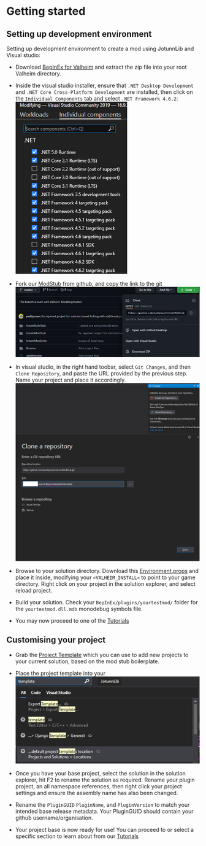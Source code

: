 # Getting started


## Setting up development environment
Setting up development environment to create a mod using JotunnLib and Visual studio:

* Download [BepInEx for Valheim](https://valheim.thunderstore.io/package/denikson/BepInExPack_Valheim/) and extract the zip file into your root Valheim directory.

* Inside the visual studio installer, ensure that `.NET Desktop Development` and `.NET Core Cross-Platform Development` are installed, then click on the `Individual Components` tab and select `.NET Framework 4.6.2`: ![Components](..\images\getting-started\vs-InstallerComponents.png)

* Fork our [ModStub](https://github.com/Valheim-Modding/JotunnModStub) from github, and copy the link to the git ![github forked project link](..\images\getting-started\gh-ForkedStub.png)

* In visual studio, in the right hand toobar, select `Git Changes`, and then `Clone Repository`, and paste the URL provided by the previous step. Name your project and place it accordingly.
![VS Clone forked stub](..\images\getting-started\vs-CloneForkedStub.png)

* Browse to your solution directory. Download this [Environment.props](Environment.props) and place it inside, modifying your `<VALHEIM_INSTALL>` to point to your game directory. Right click on your project in the solution explorer, and select reload project.

* Build your solution. Check your `BepInEx/plugins/yourtestmod/` folder for the `yourtestmod.dll.mdb` monodebug symbols file.

* You may now proceed to one of the [Tutorials]()

## Customising your project

* Grab the [Project Template]() which you can use to add new projects to your current solution, based on the mod stub boilerplate.

* Place the project template into your ![VS Project Template Location](..\images\getting-started\vs-ProjectTemplateLocationpng.png)

* Once you have your base project, select the solution in the solution explorer, hit F2 to rename the solution as required. Rename your plugin project, an all namespace references, then right click your project settings and ensure the assembly name has also been changed.

* Rename the `PluginGUID` `PluginName`, and `PluginVersion` to match your intended base release metadata. Your PluginGUID should contain your github username/organisation.



* Your project base is now ready for use! You can proceed to []() or select a specific section to learn about from our [Tutorials]()